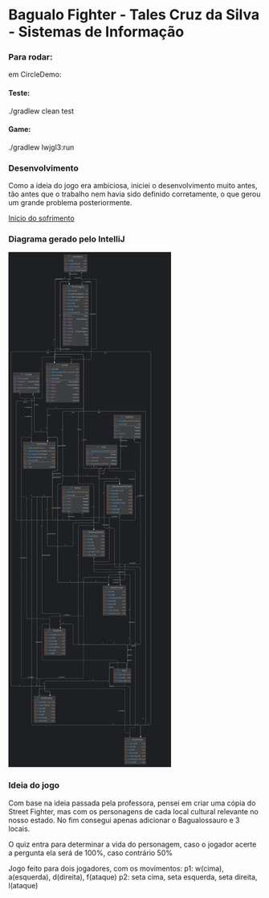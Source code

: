 # Bagualo Fighter - Tales Cruz da Silva - Sistemas de Informação

### Para rodar:
em CircleDemo:
#### Teste:
./gradlew clean test
#### Game:
./gradlew lwjgl3:run

### Desenvolvimento
Como a ideia do jogo era ambiciosa, iniciei o desenvolvimento muito antes, tão antes que o trabalho nem havia sido definido corretamente, o que gerou um grande problema posteriormente.

[Inicio do sofrimento](https://github.com/Talescruzs/JavaJoguinho)

### Diagrama gerado pelo IntelliJ
![alt text](diagrama.png)

### Ideia do jogo
Com base na ideia passada pela professora, pensei em criar uma cópia do Street Fighter, mas com os personagens de cada local cultural relevante no nosso estado. No fim consegui apenas adicionar o Bagualossauro e 3 locais.

O quiz entra para determinar a vida do personagem, caso o jogador acerte a pergunta ela será de 100%, caso contrário 50%

Jogo feito para dois jogadores, com os movimentos:
p1:
 w(cima), a(esquerda), d(direita), f(ataque)
p2:
 seta cima, seta esquerda, seta direita, l(ataque)